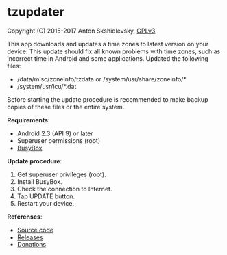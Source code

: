 # tzupdater

Copyright (C) 2015-2017 Anton Skshidlevsky, [GPLv3](http://opensource.org/licenses/gpl-3.0.html)

This app downloads and updates a time zones to latest version on your device. This update should fix all known problems with time zones, such as incorrect time in Android and some applications. Updated the following files:

* /data/misc/zoneinfo/tzdata or /system/usr/share/zoneinfo/*
* /system/usr/icu/*.dat

Before starting the update procedure is recommended to make backup copies of these files or the entire system.

**Requirements**:

* Android 2.3 (API 9) or later
* Superuser permissions (root)
* [BusyBox](https://github.com/meefik/busybox)

**Update procedure**:

1. Get superuser privileges (root).
2. Install BusyBox.
3. Check the connection to Internet.
4. Tap UPDATE button.
5. Restart your device.

**Referenses**:

* [Source code](https://github.com/meefik/tzupdater)
* [Releases](https://github.com/meefik/tzupdater/releases)
* [Donations](http://meefik.github.io/donate/)
